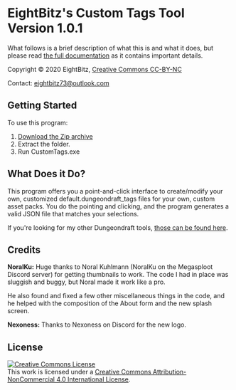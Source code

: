 # EightBitz's Custom Tags Tool Version 1.0.1

What follows is a brief description of what this is and what it does, but please read [the full documentation](https://github.com/EightBitz/Dungeondraft-Custom-Tags/blob/Version-0.6/EightBitz's%20Custom%20Tags%20Documentation.pdf) as it contains important details.

Copyright © 2020 EightBitz, [Creative Commons CC-BY-NC](http://creativecommons.org/licenses/by-nc/4.0/)

Contact: [eightbitz73@outlook.com](mailto:eightbitz73@outlook.com)

## Getting Started

To use this program:

1. [Download the Zip archive](https://github.com/EightBitz/Dungeondraft-Custom-Tags/archive/Version-1.0.1.zip)
2. Extract the folder.
3. Run CustomTags.exe

## What Does it Do?

This program offers you a point-and-click interface to create/modify your own, customized default.dungeondraft_tags files for your own, custom asset packs. You do the pointing and clicking, and the program generates a valid JSON file that matches your selections.

If you're looking for my other Dungeondraft tools, [those can be found here](https://github.com/EightBitz/Dungeondraft-Tools).

## Credits

**NoralKu:** Huge thanks to Noral Kuhlmann (NoralKu on the Megasploot Discord server) for getting thumbnails to work. The code I had in place was sluggish and buggy, but Noral made it work like a pro.

He also found and fixed a few other miscellaneous things in the code, and he helped with the composition of the About form and the new splash screen.

**Nexoness:** Thanks to Nexoness on Discord for the new logo.


## License

<a rel="license" href="http://creativecommons.org/licenses/by-nc/4.0/"><img alt="Creative Commons License" style="border-width:0" src="https://i.creativecommons.org/l/by-nc/4.0/88x31.png" /></a><br />This work is licensed under a <a rel="license" href="http://creativecommons.org/licenses/by-nc/4.0/">Creative Commons Attribution-NonCommercial 4.0 International License</a>.
